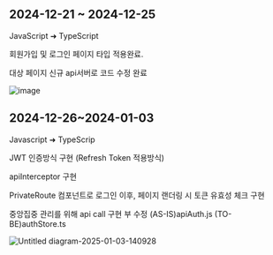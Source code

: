 <h2>2024-12-21 ~ 2024-12-25</h2>
<p>JavaScript ➜ TypeScript</p>
<p>회원가입 및 로그인 페이지 타입 적용완료.</p>
<p>대상 페이지 신규 api서버로 코드 수정 완료</p>

![image](https://github.com/user-attachments/assets/76ad10a4-9cdd-4a01-8080-f6cfea168ae1)

<h2>2024-12-26~2024-01-03</h2>
<p>Javascript ➜ TypeScrip</p>
<p>JWT 인증방식 구현 (Refresh Token 적용방식)</p>
<p>apiInterceptor 구현</p>
<p>PrivateRoute 컴포넌트로 로그인 이후, 페이지 랜더링 시 토큰 유효성 체크 구현</p>
<p>중앙집중 관리를 위해 api call 구현 부 수정 (AS-IS)apiAuth.js (TO-BE)authStore.ts</p>

![Untitled diagram-2025-01-03-140928](https://github.com/user-attachments/assets/e146c126-9f63-4dee-8da9-0d5a9efa81b3)
